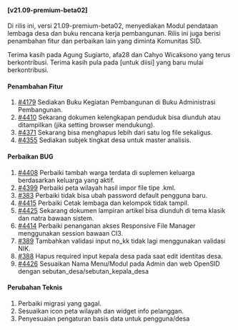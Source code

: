 #### [v21.09-premium-beta02]

Di rilis ini, versi 21.09-premium-beta02, menyediakan Modul pendataan lembaga desa dan buku rencana kerja pembangunan. Rilis ini juga berisi penambahan fitur dan perbaikan lain yang diminta Komunitas SID.

Terima kasih pada Agung Sugiarto, afa28 dan Cahyo Wicaksono yang terus berkontribusi. Terima kasih pula pada [untuk diisi] yang baru mulai berkontribusi.

#### Penambahan Fitur
1. [#4179](https://github.com/OpenSID/OpenSID/issues/4179) Sediakan Buku Kegiatan Pembangunan di Buku Administrasi Pembangunan.
2. [#4410](https://github.com/OpenSID/OpenSID/issues/4410) Sekarang dokumen kelengkapan penduduk bisa diunduh atau ditampilkan (jika setting browser mendukung).
3. [#4371](https://github.com/OpenSID/OpenSID/issues/4371) Sekarang bisa menghapus lebih dari satu log file sekaligus.
4. [#4355](https://github.com/OpenSID/OpenSID/issues/4355) Sediakan subjek tingkat desa untuk master analisis.

#### Perbaikan BUG
1. [#4408](https://github.com/OpenSID/OpenSID/issues/4408) Perbaiki tambah warga terdata di suplemen keluarga berdasarkan keluarga yang aktif.
2. [#4399](https://github.com/OpenSID/OpenSID/issues/4399) Perbaiki peta wilayah hasil impor file tipe .kml.
3. [#383](https://github.com/OpenSID/premium/issues/383) Perbaiki tidak bisa ubah password default pengguna baru.
4. [#4415](https://github.com/OpenSID/OpenSID/issues/4415) Perbaiki Cetak lembaga dan kelompok tidak tampil.
5. [#4425](https://github.com/OpenSID/OpenSID/issues/4425) Sekarang dokumen lampiran artikel bisa diunduh di tema klasik dan natra bawaan sistem.
6. [#4414](https://github.com/OpenSID/OpenSID/issues/4414) Perbaiki penanganan akses Responsive File Manager menggunakan session bawaan CI3.
7. [#389](https://github.com/OpenSID/premium/issues/389) Tambahkan validasi input no_kk tidak lagi menggunakan validasi NIK.
8. [#388](https://github.com/OpenSID/OpenSID/issues/388) Hapus required input kepala desa pada saat edit identitas desa.
9. [#4426](https://github.com/OpenSID/OpenSID/issues/4426) Sesuaikan Nama Menu/Modul pada Admin dan web OpenSID dengan sebutan_desa/sebutan_kepala_desa


#### Perubahan Teknis
1. Perbaiki migrasi yang gagal.
2. Sesuaikan icon peta wilayah dan widget info pelanggan.
3. Penyesuaian pengaturan basis data untuk pengguna/desa
